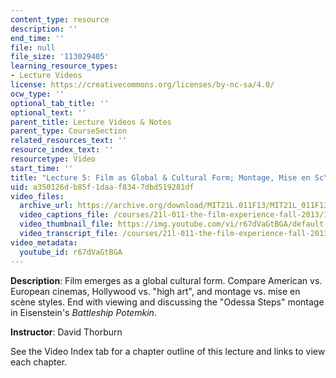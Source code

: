 ```yaml
---
content_type: resource
description: ''
end_time: ''
file: null
file_size: '113029405'
learning_resource_types:
- Lecture Videos
license: https://creativecommons.org/licenses/by-nc-sa/4.0/
ocw_type: ''
optional_tab_title: ''
optional_text: ''
parent_title: Lecture Videos & Notes
parent_type: CourseSection
related_resources_text: ''
resource_index_text: ''
resourcetype: Video
start_time: ''
title: "Lecture 5: Film as Global & Cultural Form; Montage, Mise en Sc\xE8ne"
uid: a350126d-b85f-1daa-f834-7dbd519281df
video_files:
  archive_url: https://archive.org/download/MIT21L.011F13/MIT21L_011F13_L05_300k.mp4
  video_captions_file: /courses/21l-011-the-film-experience-fall-2013/1ed8cef89cb05a4ea9270faaa81df120_r67dVaGtBGA.vtt
  video_thumbnail_file: https://img.youtube.com/vi/r67dVaGtBGA/default.jpg
  video_transcript_file: /courses/21l-011-the-film-experience-fall-2013/6eb61db3debd7c86a88bfb6eabb9c40e_r67dVaGtBGA.pdf
video_metadata:
  youtube_id: r67dVaGtBGA
---
```


**Description**: Film emerges as a global cultural form. Compare American vs. European cinemas, Hollywood vs. "high art", and montage vs. mise en scène styles. End with viewing and discussing the "Odessa Steps" montage in Eisenstein's _Battleship Potemkin_.

**Instructor**: David Thorburn

See the Video Index tab for a chapter outline of this lecture and links to view each chapter.

